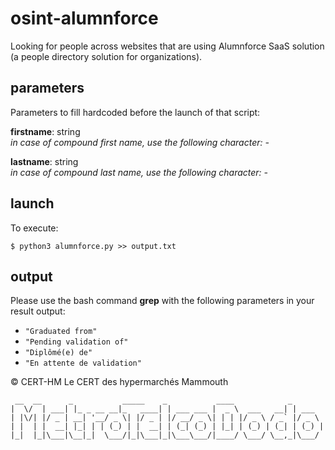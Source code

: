 # osint-alumnforce

Looking for people across websites that are using Alumnforce SaaS solution (a people directory solution for organizations).

## parameters

Parameters to fill hardcoded before the launch of that script:

**firstname**: string   
*in case of compound first name, use the following character: -*

**lastname**: string   
*in case of compound last name, use the following character: -*

## launch

To execute: 
```
$ python3 alumnforce.py >> output.txt
```

## output

Please use the bash command **grep** with the following parameters in your result output:   
- ``"Graduated from"``   
- ``"Pending validation of"`` 
- ``"Diplômé(e) de"`` 
- ``"En attente de validation"``  

© CERT-HM Le CERT des hypermarchés Mammouth
```
 __  __      _           _____    _           ____            _
|  \/  | ___| |_ _ __ __|_   ____| | ___ ___ |  _ \  ___   __| | ___
| |\/| |/ _ | __| '__/ _ \| |/ _ | |/ __/ _ \| | | |/ _ \ / _` |/ _ \
| |  | |  __| |_| | | (_) | |  __| | (_| (_) | |_| | (_) | (_| | (_) |
|_|  |_|\___|\__|_|  \___/|_|\___|_|\___\___/|____/ \___/ \__,_|\___/
```
